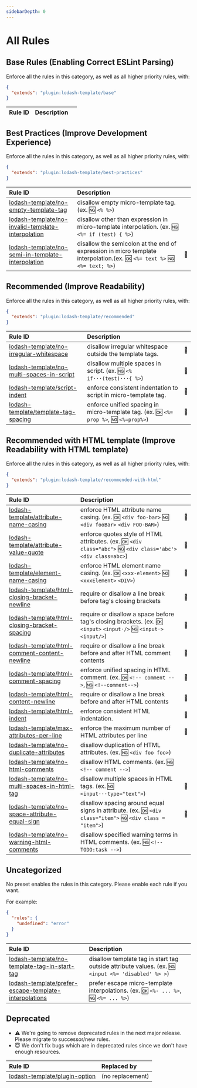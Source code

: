 ```yaml
---
sidebarDepth: 0
---
```


# All Rules

<!-- This file is automatically generated in tools/update-docs-rules-index.js, do not change! -->

## Base Rules (Enabling Correct ESLint Parsing)

Enforce all the rules in this category, as well as all higher priority rules, with:

```json
{
  "extends": "plugin:lodash-template/base"
}
```

| Rule ID | Description |    |
|:--------|:------------|:---|


## Best Practices (Improve Development Experience)

Enforce all the rules in this category, as well as all higher priority rules, with:

```json
{
  "extends": "plugin:lodash-template/best-practices"
}
```

| Rule ID | Description |    |
|:--------|:------------|:---|
| [lodash-template/no-empty-template-tag](./no-empty-template-tag.md) | disallow empty micro-template tag. (ex. :ng: `<% %>`) |  |
| [lodash-template/no-invalid-template-interpolation](./no-invalid-template-interpolation.md) | disallow other than expression in micro-template interpolation. (ex. :ng: `<%= if (test) { %>`) |  |
| [lodash-template/no-semi-in-template-interpolation](./no-semi-in-template-interpolation.md) | disallow the semicolon at the end of expression in micro template interpolation.(ex. :ok: `<%= text %>` :ng: `<%= text; %>`) | :wrench: |

## Recommended (Improve Readability)

Enforce all the rules in this category, as well as all higher priority rules, with:

```json
{
  "extends": "plugin:lodash-template/recommended"
}
```

| Rule ID | Description |    |
|:--------|:------------|:---|
| [lodash-template/no-irregular-whitespace](./no-irregular-whitespace.md) | disallow irregular whitespace outside the template tags. | :wrench: |
| [lodash-template/no-multi-spaces-in-script](./no-multi-spaces-in-script.md) | disallow multiple spaces in script. (ex. :ng: `<% if···(test)···{ %>`) | :wrench: |
| [lodash-template/script-indent](./script-indent.md) | enforce consistent indentation to script in micro-template tag. | :wrench: |
| [lodash-template/template-tag-spacing](./template-tag-spacing.md) | enforce unified spacing in micro-template tag. (ex. :ok: `<%= prop %>`, :ng: `<%=prop%>`) | :wrench: |

## Recommended with HTML template (Improve Readability with HTML template)

Enforce all the rules in this category, as well as all higher priority rules, with:

```json
{
  "extends": "plugin:lodash-template/recommended-with-html"
}
```

| Rule ID | Description |    |
|:--------|:------------|:---|
| [lodash-template/attribute-name-casing](./attribute-name-casing.md) | enforce HTML attribute name casing. (ex. :ok: `<div foo-bar>` :ng: `<div fooBar>` `<div FOO-BAR>`) | :wrench: |
| [lodash-template/attribute-value-quote](./attribute-value-quote.md) | enforce quotes style of HTML attributes. (ex. :ok: `<div class="abc">` :ng: `<div class='abc'>` `<div class=abc>`) | :wrench: |
| [lodash-template/element-name-casing](./element-name-casing.md) | enforce HTML element name casing. (ex. :ok: `<xxx-element>` :ng: `<xxxElement>` `<DIV>`) | :wrench: |
| [lodash-template/html-closing-bracket-newline](./html-closing-bracket-newline.md) | require or disallow a line break before tag's closing brackets | :wrench: |
| [lodash-template/html-closing-bracket-spacing](./html-closing-bracket-spacing.md) | require or disallow a space before tag's closing brackets. (ex. :ok: `<input>` `<input·/>` :ng: `<input·>` `<input/>`) | :wrench: |
| [lodash-template/html-comment-content-newline](./html-comment-content-newline.md) | require or disallow a line break before and after HTML comment contents | :wrench: |
| [lodash-template/html-comment-spacing](./html-comment-spacing.md) | enforce unified spacing in HTML comment. (ex. :ok: `<!-- comment -->`, :ng: `<!--comment-->`) | :wrench: |
| [lodash-template/html-content-newline](./html-content-newline.md) | require or disallow a line break before and after HTML contents | :wrench: |
| [lodash-template/html-indent](./html-indent.md) | enforce consistent HTML indentation. | :wrench: |
| [lodash-template/max-attributes-per-line](./max-attributes-per-line.md) | enforce the maximum number of HTML attributes per line | :wrench: |
| [lodash-template/no-duplicate-attributes](./no-duplicate-attributes.md) | disallow duplication of HTML attributes. (ex. :ng: `<div foo foo>`) |  |
| [lodash-template/no-html-comments](./no-html-comments.md) | disallow HTML comments. (ex. :ng: `<!-- comment -->`) |  |
| [lodash-template/no-multi-spaces-in-html-tag](./no-multi-spaces-in-html-tag.md) | disallow multiple spaces in HTML tags. (ex. :ng: `<input···type="text">`) | :wrench: |
| [lodash-template/no-space-attribute-equal-sign](./no-space-attribute-equal-sign.md) | disallow spacing around equal signs in attribute. (ex. :ok: `<div class="item">` :ng: `<div class = "item">`) | :wrench: |
| [lodash-template/no-warning-html-comments](./no-warning-html-comments.md) | disallow specified warning terms in HTML comments. (ex. :ng: `<!-- TODO:task -->`) |  |

## Uncategorized

No preset enables the rules in this category.
Please enable each rule if you want.

For example:

```json
{
  "rules": {
    "undefined": "error"
  }
}
```

| Rule ID | Description |    |
|:--------|:------------|:---|
| [lodash-template/no-template-tag-in-start-tag](./no-template-tag-in-start-tag.md) | disallow template tag in start tag outside attribute values. (ex. :ng: `<input <%= 'disabled' %> >`) |  |
| [lodash-template/prefer-escape-template-interpolations](./prefer-escape-template-interpolations.md) | prefer escape micro-template interpolations. (ex. :ok: `<%- ... %>`, :ng: `<%= ... %>`) |  |

## Deprecated

- :warning: We're going to remove deprecated rules in the next major release. Please migrate to successor/new rules.
- :innocent: We don't fix bugs which are in deprecated rules since we don't have enough resources.

| Rule ID | Replaced by |
|:--------|:------------|
| [lodash-template/plugin-option](./plugin-option.md) | (no replacement) |
